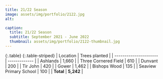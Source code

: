 ```yaml
---
title: 21/22 Season
image: assets/img/portfolio/2122.jpg
alt: 

caption:
  title: 21/22 Season
  subtitle: September 2021 - June 2022
  thumbnail: assets/img/portfolio/2122-thumbnail.jpg
---
```

{:.table}
{:.table-striped}
|     Location           | Trees planted |
| ---------------------- | ------------- |
| Ashlands               | 1,660         |
| Three Cornered Field   | 610           |
| Dunvant                | 200           |
| Tir John               | 420           |
| Gower                  | 1,462         |
| Bishops Wood           | 135           |
| Seaview Primary School | 100           |
| **Total**              | **5,242**     |
